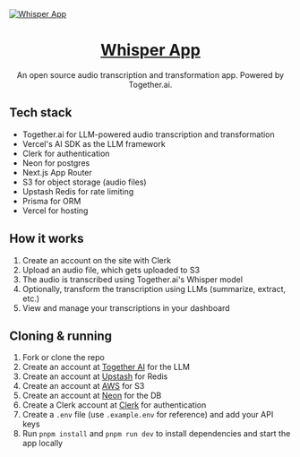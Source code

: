 <a href="https://github.com/nutlope/whisper-app">
  <img alt="Whisper App" src="./public/og.jpg">
  <h1 align="center">Whisper App</h1>
</a>

<p align="center">
  An open source audio transcription and transformation app. Powered by Together.ai.
</p>

## Tech stack

- Together.ai for LLM-powered audio transcription and transformation
- Vercel's AI SDK as the LLM framework
- Clerk for authentication
- Neon for postgres
- Next.js App Router
- S3 for object storage (audio files)
- Upstash Redis for rate limiting
- Prisma for ORM
- Vercel for hosting

## How it works

1. Create an account on the site with Clerk
2. Upload an audio file, which gets uploaded to S3
3. The audio is transcribed using Together.ai's Whisper model
4. Optionally, transform the transcription using LLMs (summarize, extract, etc.)
5. View and manage your transcriptions in your dashboard

## Cloning & running

1. Fork or clone the repo
2. Create an account at [Together AI](https://togetherai.link) for the LLM
3. Create an account at [Upstash](https://upstash.com/) for Redis
4. Create an account at [AWS](https://aws.amazon.com/) for S3
5. Create an account at [Neon](https://neon.com/) for the DB
6. Create a Clerk account at [Clerk](https://clerk.com/) for authentication
7. Create a `.env` file (use `.example.env` for reference) and add your API keys
8. Run `pnpm install` and `pnpm run dev` to install dependencies and start the app locally
